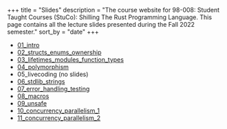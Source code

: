 +++
title = "Slides"
description = "The course website for 98-008: Student Taught Courses (StuCo): Shilling The Rust Programming Language. This page contains all the lecture slides presented during the Fall 2022 semester."
sort_by = "date"
+++

* [01_intro](01_intro.pdf)
* [02_structs_enums_ownership](02_structs_enums_ownership.pdf)
* [03_lifetimes_modules_function_types](03_lifetimes_modules_function_types.pdf)
* [04_polymorphism](04_polymorphism.pdf)
* 05_livecoding (no slides)
* [06_stdlib_strings](06_stdlib_strings.pdf)
* [07_error_handling_testing](07_error_handling_testing.pdf)
* [08_macros](08_macros.pdf)
* [09_unsafe](09_unsafe.pdf)
* [10_concurrency_parallelism_1](10_concurrency_parallelism_1.pdf)
* [11_concurrency_parallelism_2](11_concurrency_parallelism_2.pdf)
